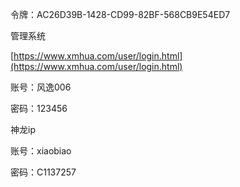 令牌：AC26D39B-1428-CD99-82BF-568CB9E54ED7

管理系统

[https://www.xmhua.com/user/login.html](https://www.xmhua.com/user/login.html)

账号：风逸006

密码：123456

神龙ip

账号：xiaobiao

密码：C1137257

